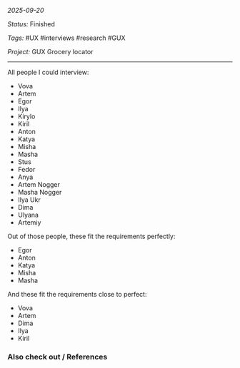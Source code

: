 *2025-09-20*

*Status:* Finished

*Tags:* #UX #interviews #research #GUX

*Project:* GUX Grocery locator

<hr>

All people I could interview:
- Vova
- Artem
- Egor
- Ilya
- Kirylo
- Kiril
- Anton
- Katya
- Misha
- Masha
- Stus
- Fedor
- Anya
- Artem Nogger
- Masha Nogger
- Ilya Ukr
- Dima
- Ulyana
- Artemiy

Out of those people, these fit the requirements perfectly:
- Egor
- Anton
- Katya
- Misha
- Masha

And these fit the requirements close to perfect:
- Vova
- Artem
- Dima
- Ilya
- Kiril

### Also check out / References